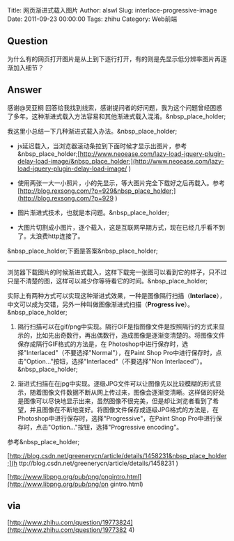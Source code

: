 Title: 网页渐进式载入图片
Author: alswl
Slug: interlace-progressive-image
Date: 2011-09-23 00:00:00
Tags: zhihu
Category: Web前端

## Question

为什么有的网页打开图片是从上到下逐行打开，有的则是先显示低分辨率图片再逐渐加入细节？

## Answer

感谢@吴亚桐
回答给我找到线索，感谢提问者的好问题，我为这个问题曾经困惑了多年。这种渐进式载入方法容易和其他渐进式载入混淆。&nbsp_place_holder;

我这里小总结一下几种渐进式载入办法。&nbsp_place_holder;

  * js延迟载入，当浏览器滚动条拉到下面时候才显示出图片，参考&nbsp_place_holder;[http://www.neoease.com/lazy-load-jquery-plugin-delay-load-image/&nbsp_place_holder;](http://www.neoease.com/lazy-load-jquery-plugin-delay-load-image/ )  

  * 使用两张一大一小照片，小的先显示，等大图片完全下载好之后再载入。参考 [http://blog.rexsong.com/?p=929&nbsp_place_holder;](http://blog.rexsong.com/?p=929 )  

  * 图片渐进式技术，也就是本问题。&nbsp_place_holder;  

  * 大图片切割成小图片，逐个载入，这是互联网早期方式，现在已经几乎看不到了。太浪费http连接了。

&nbsp_place_holder;下面是答案&nbsp_place_holder;

* * *

浏览器下载图片的时候渐进式载入，这样下载完一张图可以看到它的样子，只不过只是不清楚的图，这样可以减少你等待看它的时间。&nbsp_place_holder;

实际上有两种方式可以实现这种渐进式效果，一种是图像隔行扫描（**Interlace**），中文可以成为交错，另外一种叫做图像渐进式扫描（**Progress
ive**）。&nbsp_place_holder;

  1. 隔行扫描可以在gif/png中实现。隔行GIF是指图像文件是按照隔行的方式来显示的，比如先出奇数行，再出偶数行，造成图像是逐渐变清楚的。将图像文件保存成隔行GIF格式的方法是，在 Photoshop中进行保存时，选择"Interlaced"（不要选择"Normal"），在Paint Shop Pro中进行保存时，点击"Option…"按钮，选择"Interlaced"（不要选择"Non Interlaced"）。&nbsp_place_holder;  

  2. 渐进式扫描在在jpg中实现。逐级JPG文件可以让图像先以比较模糊的形式显示，随着图像文件数据不断从网上传过来，图像会逐渐变清晰。这样做的好处是图像可以尽快地显示出来，虽然图像不很完美，但是却让浏览者看到了希望，并且图像在不断地变好。将图像文件保存成逐级JPG格式的方法是，在Photoshop中进行保存时，选择"Progressive"，在Paint Shop Pro中进行保存时，点击"Option…"按钮，选择"Progressive encoding"。

参考&nbsp_place_holder;

[http://blog.csdn.net/greenerycn/article/details/1458231&nbsp_place_holder;](h
ttp://blog.csdn.net/greenerycn/article/details/1458231 )

[http://www.libpng.org/pub/png/pngintro.html](http://www.libpng.org/pub/png/pn
gintro.html)

## via

[http://www.zhihu.com/question/19773824](http://www.zhihu.com/question/1977382
4)

